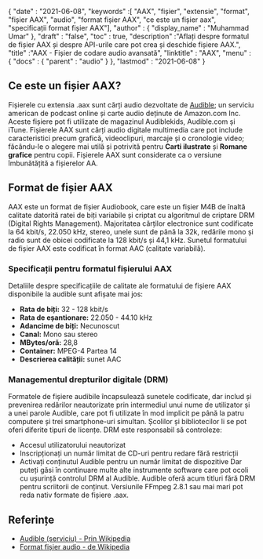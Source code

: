 {
  "date" : "2021-06-08",
  "keywords" :[ "AAX", "fișier", "extensie", "format", "fișier AAX", "audio", "format fișier AAX", "ce este un fișier aax", "specificații format fișier AAX"],
  "author" : {
    "display_name" : "Muhammad Umar"
},
  "draft" : "false",
  "toc" : true,
  "description" :"Aflați despre formatul de fișier AAX și despre API-urile care pot crea și deschide fișiere AAX.",
  "title" :"AAX - Fișier de codare audio avansată",
  "linktitle" : "AAX",
  "menu" : {
    "docs" : {
      "parent" : "audio"
}
},
  "lastmod" : "2021-06-08"
}

## Ce este un fișier AAX?
Fișierele cu extensia .aax sunt cărți audio dezvoltate de [Audible](https://www.audible.com/); un serviciu american de podcast online și carte audio deținute de Amazon.com Inc. Aceste fișiere pot fi utilizate de magazinul Audiblekids, Audible.com și iTune. Fișierele AAX sunt cărți audio digitale multimedia care pot include caracteristici precum grafică, videoclipuri, marcaje și o cronologie video; făcându-le o alegere mai utilă și potrivită pentru **Carti ilustrate** și **Romane grafice** pentru copii. Fișierele AAX sunt considerate ca o versiune îmbunătățită a fișierelor AA.

## Format de fișier AAX
AAX este un format de fișier Audiobook, care este un fișier M4B de înaltă calitate datorită ratei de biți variabile și criptat cu algoritmul de criptare DRM (Digital Rights Management). Majoritatea cărților electronice sunt codificate la 64 kbit/s, 22.050 kHz, stereo, unele sunt de până la 32k, redările mono și radio sunt de obicei codificate la 128 kbit/s și 44,1 kHz. Sunetul formatului de fișier AAX este codificat în format AAC (calitate variabilă).

### Specificații pentru formatul fișierului AAX
Detaliile despre specificațiile de calitate ale formatului de fișiere AAX disponibile la audible sunt afișate mai jos:

- **Rata de biți:** 32 - 128 kbit/s
- **Rata de eșantionare:** 22.050 - 44.10 kHz
- **Adancime de biți:** Necunoscut
- **Canal:** Mono sau stereo
- **MBytes/oră:** 28,8
- **Container:** MPEG-4 Partea 14
- **Descrierea calității:** sunet AAC

### Managementul drepturilor digitale (DRM)
Formatele de fișiere audibile încapsulează sunetele codificate, dar includ și prevenirea redărilor neautorizate prin intermediul unui nume de utilizator și a unei parole Audible, care pot fi utilizate în mod implicit pe până la patru computere și trei smartphone-uri simultan. Școlilor și bibliotecilor li se pot oferi diferite tipuri de licențe. DRM este responsabil să controleze:
- Accesul utilizatorului neautorizat
- Inscripționați un număr limitat de CD-uri pentru redare fără restricții
- Activați conținutul Audible pentru un număr limitat de dispozitive
Dar puteți găsi în continuare multe alte instrumente software care pot ocoli cu ușurință controlul DRM al Audible. Audible oferă acum titluri fără DRM pentru scriitorii de conținut. Versiunile FFmpeg 2.8.1 sau mai mari pot reda nativ formate de fișiere .aax.

## Referințe

* [Audible (serviciu) - Prin Wikipedia](https://en.wikipedia.org/wiki/Audible_(service))
* [Format fișier audio - de Wikipedia](https://en.wikipedia.org/wiki/Audio_file_format)
